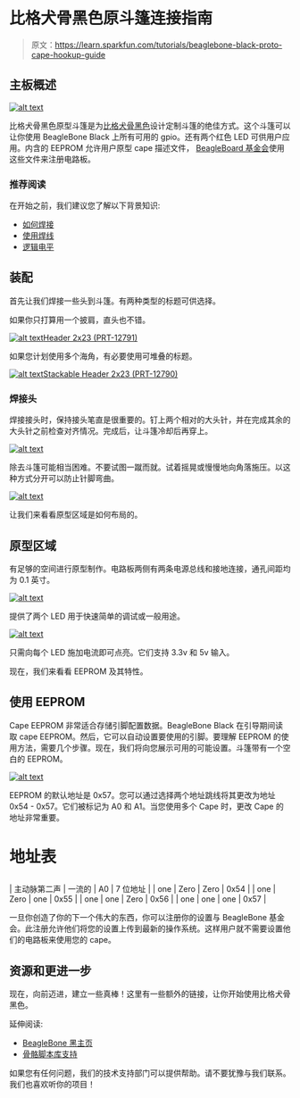 # 比格犬骨黑色原斗篷连接指南

> 原文：<https://learn.sparkfun.com/tutorials/beaglebone-black-proto-cape-hookup-guide>

## 主板概述

[![alt text](img/fe7b5ef09729718a99438c531d0f3164.png)](https://cdn.sparkfun.com/assets/learn_tutorials/2/3/2/thumb.jpg)

比格犬骨黑色原型斗篷是为[比格犬骨黑色](https://www.sparkfun.com/products/12076)设计定制斗篷的绝佳方式。这个斗篷可以让你使用 BeagleBone Black 上所有可用的 gpio。还有两个红色 LED 可供用户应用。内含的 EEPROM 允许用户原型 cape 描述文件， [BeagleBoard 基金会](http://beagleboard.org/)使用这些文件来注册电路板。

### 推荐阅读

在开始之前，我们建议您了解以下背景知识:

*   [如何焊接](https://learn.sparkfun.com/tutorials/how-to-solder-through-hole-soldering)
*   [使用焊线](https://learn.sparkfun.com/tutorials/working-with-wire)
*   [逻辑电平](https://learn.sparkfun.com/tutorials/logic-levels)

## 装配

首先让我们焊接一些头到斗篷。有两种类型的标题可供选择。

如果你只打算用一个披肩，直头也不错。

[![alt text](img/8c14fa4ef8b69a99576bbce596df40d7.png)](https://cdn.sparkfun.com/assets/learn_tutorials/2/3/2/12791-01.jpg)[Header 2x23 (PRT-12791)](https://www.sparkfun.com/products/12791)

如果您计划使用多个海角，有必要使用可堆叠的标题。

[![alt text](img/7db739ef0c3c5f3fb2e3c88800e58d32.png)](https://cdn.sparkfun.com/assets/learn_tutorials/2/3/2/12790-01.jpg)[Stackable Header 2x23 (PRT-12790)](https://www.sparkfun.com/products/12790)

### 焊接头

焊接接头时，保持接头笔直是很重要的。钉上两个相对的大头针，并在完成其余的大头针之前检查对齐情况。完成后，让斗篷冷却后再穿上。

[![alt text](img/edca5e7b19a3227d78672bbf41fecf2f.png)](https://cdn.sparkfun.com/assets/learn_tutorials/2/3/2/solderTack.png)

除去斗篷可能相当困难。不要试图一蹴而就。试着摇晃或慢慢地向角落施压。以这种方式分开可以防止针脚弯曲。

[![alt text](img/ab914f8ca238129817abeee2fd790fc8.png)](https://cdn.sparkfun.com/assets/learn_tutorials/2/3/2/Separating_capes.jpg)

让我们来看看原型区域是如何布局的。

## 原型区域

有足够的空间进行原型制作。电路板两侧有两条电源总线和接地连接，通孔间距均为 0.1 英寸。

[![alt text](img/06779766785c3de18dcb8e0f55c740a4.png)](https://cdn.sparkfun.com/assets/learn_tutorials/2/3/2/PinLayout_1.png)

提供了两个 LED 用于快速简单的调试或一般用途。

[![alt text](img/6a97cd45947707f6b52d059fc8401a41.png)](https://cdn.sparkfun.com/assets/learn_tutorials/2/3/2/LED_Schematic.png)

只需向每个 LED 施加电流即可点亮。它们支持 3.3v 和 5v 输入。

现在，我们来看看 EEPROM 及其特性。

## 使用 EEPROM

Cape EEPROM 非常适合存储引脚配置数据。BeagleBone Black 在引导期间读取 cape EEPROM。然后，它可以自动设置要使用的引脚。要理解 EEPROM 的使用方法，需要几个步骤。现在，我们将向您展示可用的可能设置。斗篷带有一个空白的 EEPROM。

[![alt text](img/fc3a83b5a7a5e7d72ffdd150081944e4.png)](https://cdn.sparkfun.com/assets/learn_tutorials/2/3/2/EEPROMGuide.png)

EEPROM 的默认地址是 0x57。您可以通过选择两个地址跳线将其更改为地址 0x54 - 0x57。它们被标记为 A0 和 A1。当您使用多个 Cape 时，更改 Cape 的地址非常重要。

# 地址表

## 

| 主动脉第二声 | 一流的 | A0 | 7 位地址 |
| one | Zero | Zero | 0x54 |
| one | Zero | one | 0x55 |
| one | one | Zero | 0x56 |
| one | one | one | 0x57 |

一旦你创造了你的下一个伟大的东西，你可以注册你的设置与 BeagleBone 基金会。此注册允许他们将您的设置上传到最新的操作系统。这样用户就不需要设置他们的电路板来使用您的 cape。

## 资源和更进一步

现在，向前迈进，建立一些真棒！这里有一些额外的链接，让你开始使用比格犬骨黑色。

延伸阅读:

*   [BeagleBone 黑主页](http://beagleboard.org/Products/BeagleBone%20Black)
*   [骨骼脚本库支持](http://beagleboard.org/Support/BoneScript)

如果您有任何问题，我们的技术支持部门可以提供帮助。请不要犹豫与我们联系。我们也喜欢听你的项目！